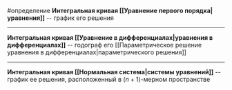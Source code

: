 #определение
**Интегральная кривая [[Уравнение первого порядка|уравнения]]** -- график его решения

---

**Интегральная кривая [[Уравнение в дифференциалах|уравнения в дифференциалах]]** -- годограф его [[Параметрическое решение уравнения в дифференциалах|параметрического решения]]

---

**Интегральная кривая [[Нормальная система|системы уравнений]]** -- график ее решения, расположенный в $(n + 1)$-мерном пространстве
